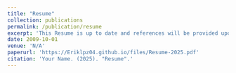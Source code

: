 ```yaml
---
title: "Resume"
collection: publications
permalink: /publication/resume
excerpt: 'This Resume is up to date and references will be provided upon request.'
date: 2009-10-01
venue: 'N/A'
paperurl: 'https://Eriklpz04.github.io/files/Resume-2025.pdf'
citation: 'Your Name. (2025). "Resume".'
---
```

